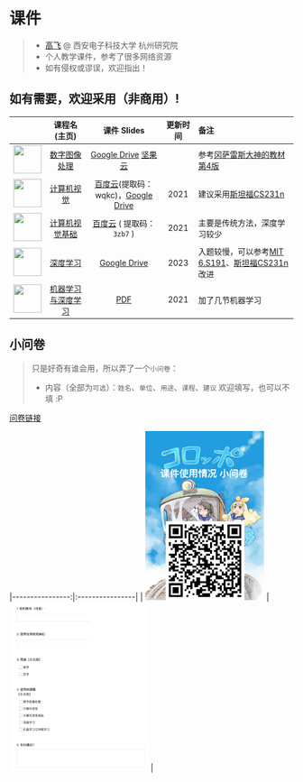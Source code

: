 # 课件

> - [高飞](http://aiart.live) @ 西安电子科技大学 杭州研究院
> - 个人教学课件，参考了很多网络资源
> - 如有侵权或谬误，欢迎指出！

## 如有需要，欢迎采用（非商用）!

|   | 课程名(主页) | 课件 Slides | 更新时间 | 备注 |
|------|:-----:|:-----------:|:------:|:------|
| <img title="" src="/imgs/dip.jpg" alt="" height="50" width="50">  | [数字图像处理](dip.md) | [Google Drive](https://drive.google.com/file/d/1kBmLd-Ik4n2GndXj-rt86rzVzGmG6qqS/view?usp=sharing) [坚果云](https://www.jianguoyun.com/p/DdvpZIgQ7dvLCxiM94QFIAA) |  | 参考[冈萨雷斯大神的教材第4版](https://www.imageprocessingplace.com/index.htm) |
| <img title="" src="/imgs/cv.jpg" alt="" height="50" width="50">  | [计算机视觉](cv.md) |  [百度云](https://pan.baidu.com/s/1itg1i9tG2KAdnddz_mqYAw?pwd=wqkc)(提取码：wqkc)，[Google Drive](https://drive.google.com/file/d/1fUCv_PEQ35MjS6EeDlaj74VGeKD6sQH5/view?usp=sharing) | 2021 | 建议采用[斯坦福CS231n](http://cs231n.stanford.edu/) | 
| <img title="" src="/imgs/cvf.jpg" alt="" height="50" width="50">   | [计算机视觉基础](cvf.md)  | [百度云](https://pan.baidu.com/s/1aSCzfstViyukKwRmpdgtpw) ( 提取码：`3zb7` ) | 2021 | 主要是传统方法，深度学习较少 |
| <img title="" src="/imgs/dl.jpg" alt="" height="50" width="50">   | [深度学习](dl.md) |  [Google Drive](https://drive.google.com/file/d/1ApC7AewwzWdOqWsodKIcDCgJ9zfvm6pY/view?usp=share_link)| 2023 | 入题较慢，可以参考[MIT 6.S191](http://introtodeeplearning.com/)、[斯坦福CS231n](http://cs231n.stanford.edu/)改进  |
| <img title="" src="/imgs/mldl.jpg" alt="" height="50" width="50"> | [机器学习与深度学习](mldl.md)  | [PDF](mldl.md) | 2021 | 加了几节机器学习 |


## 小问卷

> 只是好奇有谁会用，所以弄了一个`小问卷`：
> - 内容（全部为`可选`）：`姓名`、`单位`、`用途`、`课程`、`建议`
> 欢迎填写，也可以不填 :P

[问卷链接](https://www.wjx.top/vm/tKywvgq.aspx# )

|----------------:|:----------------|
| <img title="" src="/imgs/wjx.png" alt="" height="300"> | <img title="" src="/imgs/wjct.png" alt="" height="300"> | 

